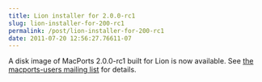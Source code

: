 ```yaml
---
title: Lion installer for 2.0.0-rc1
slug: lion-installer-for-200-rc1
permalink: /post/lion-installer-for-200-rc1
date: 2011-07-20 12:56:27.76611-07
---
```


A disk image of MacPorts 2.0.0-rc1 built for Lion is now available. See [the macports-users mailing list](https://lists.macosforge.org/pipermail/macports-users/2011-July/024734.html) for details.
